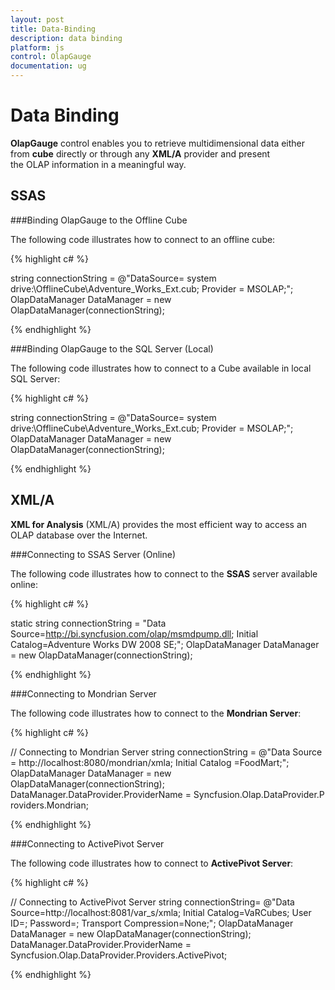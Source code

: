 ```yaml
---
layout: post
title: Data-Binding
description: data binding
platform: js
control: OlapGauge
documentation: ug
---
```


# Data Binding

**OlapGauge** control enables you to retrieve multidimensional data either from **cube** directly or through any **XML/A** provider and present the OLAP information in a meaningful way.

## SSAS

###Binding OlapGauge to the Offline Cube

The following code illustrates how to connect to an offline cube:

{% highlight c# %}

string connectionString = @"DataSource= system drive:\OfflineCube\Adventure_Works_Ext.cub; Provider = MSOLAP;";
OlapDataManager DataManager = new OlapDataManager(connectionString);


{% endhighlight %}

###Binding OlapGauge to the SQL Server (Local)

The following code illustrates how to connect to a Cube available in local SQL Server:

{% highlight c# %}

string connectionString = @"DataSource= system drive:\OfflineCube\Adventure_Works_Ext.cub; Provider = MSOLAP;";
OlapDataManager DataManager = new OlapDataManager(connectionString);


{% endhighlight %}

## XML/A

**XML for Analysis** (XML/A) provides the most efficient way to access an OLAP database over the Internet.

###Connecting to SSAS Server (Online)

The following code illustrates how to connect to the **SSAS** server available online:

{% highlight c# %}

static string connectionString = "Data Source=http://bi.syncfusion.com/olap/msmdpump.dll; Initial Catalog=Adventure Works DW 2008 SE;";
OlapDataManager DataManager = new OlapDataManager(connectionString);


{% endhighlight %}

###Connecting to Mondrian Server

The following code illustrates how to connect to the **Mondrian Server**:

{% highlight c# %}

// Connecting to Mondrian Server
string connectionString = @"Data Source = http://localhost:8080/mondrian/xmla; Initial Catalog =FoodMart;";
OlapDataManager DataManager = new OlapDataManager(connectionString);
DataManager.DataProvider.ProviderName = Syncfusion.Olap.DataProvider.Providers.Mondrian;


{% endhighlight %}

###Connecting to ActivePivot Server

The following code illustrates how to connect to **ActivePivot Server**:

{% highlight c# %}

// Connecting to ActivePivot Server
string connectionString= @"Data Source=http://localhost:8081/var_s/xmla; Initial Catalog=VaRCubes; User ID=; Password=; Transport Compression=None;";
OlapDataManager DataManager = new OlapDataManager(connectionString);
DataManager.DataProvider.ProviderName = Syncfusion.Olap.DataProvider.Providers.ActivePivot;


{% endhighlight %}



